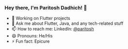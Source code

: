### Hey there, I'm Paritosh Dadhich! 👋


* 🔭 Working on Flutter projects
* 💬 Ask me about Flutter, Java, and any tech-related stuff
* 📫 How to reach me: LinkedIn: [@paritosh](https://www.linkedin.com/in/paritosh-dadhich-391800174/)
* 😄 Pronouns: He/His
* ⚡ Fun fact: Epicure
